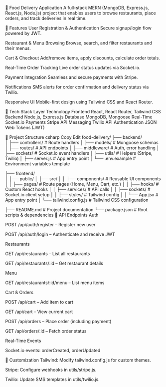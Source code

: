 🚀 Food Delivery Application
A full-stack MERN (MongoDB, Express.js, React.js, Node.js) project that enables users to browse restaurants, place orders, and track deliveries in real time.

🌟 Features
User Registration & Authentication
Secure signup/login flow powered by JWT.

Restaurant & Menu Browsing
Browse, search, and filter restaurants and their menus.

Cart & Checkout
Add/remove items, apply discounts, calculate order totals.

Real-Time Order Tracking
Live order status updates via Socket.io.

Payment Integration
Seamless and secure payments with Stripe.

Notifications
SMS alerts for order confirmation and delivery status via Twilio.

Responsive UI
Mobile-first design using Tailwind CSS and React Router.

🧰 Tech Stack
Layer	Technology
Frontend	React, React Router, Tailwind CSS
Backend	Node.js, Express.js
Database	MongoDB, Mongoose
Real-Time	Socket.io
Payments	Stripe API
Messaging	Twilio API
Authentication	JSON Web Tokens (JWT)

📁 Project Structure
csharp
Copy
Edit
food-delivery/
├── backend/                  
│   ├── controllers/          # Route handlers
│   ├── models/               # Mongoose schemas
│   ├── routes/               # API endpoints
│   ├── middleware/           # Auth, error handling
│   ├── sockets/              # Socket.io event handlers
│   ├── utils/                # Helpers (Stripe, Twilio)
│   ├── server.js             # App entry point
│   └── .env.example          # Environment variables template

├── frontend/                 
│   ├── public/
│   ├── src/
│   │   ├── components/       # Reusable UI components
│   │   ├── pages/            # Route pages (Home, Menu, Cart, etc.)
│   │   ├── hooks/            # Custom React hooks
│   │   ├── services/         # API calls
│   │   ├── sockets/          # Socket.io client setup
│   │   ├── styles/           # Tailwind config
│   │   └── App.jsx           # App entry point
│   └── tailwind.config.js    # Tailwind CSS configuration

├── README.md                 # Project documentation
└── package.json              # Root scripts & dependencies
📜 API Endpoints
Auth

POST /api/auth/register – Register new user

POST /api/auth/login – Authenticate and receive JWT

Restaurants

GET /api/restaurants – List all restaurants

GET /api/restaurants/:id – Get restaurant details

Menu

GET /api/restaurants/:id/menu – List menu items

Cart & Orders

POST /api/cart – Add item to cart

GET /api/cart – View current cart

POST /api/orders – Place order (including payment)

GET /api/orders/:id – Fetch order status

Real-Time Events

Socket.io events: orderCreated, orderUpdated

🎨 Customization
Tailwind: Modify tailwind.config.js for custom themes.

Stripe: Configure webhooks in utils/stripe.js.

Twilio: Update SMS templates in utils/twilio.js.
